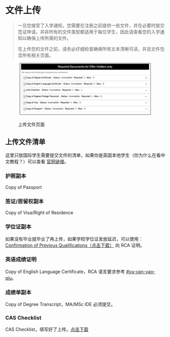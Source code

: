 # 文件上传

> 一旦您接受了入学通知，您需要在注册之前提供一些文件，并在必要时提交签证申请。并非所有的文件类型都适用于每位学生，因此请查看您的入学通知以确保上传所需的文件。
>
> 在上传您的文件之前，请务必仔细检查确保所有文本清晰可读，并且文件包含所有相关页面。

<figure><img src="../../../.gitbook/assets/2024-04-27 at 17.17.26.jpg" alt=""><figcaption><p>上传文件页面</p></figcaption></figure>

## 上传文件清单

这里只放国际学生需要提交文件的清单，如果你是英国本地学生（你为什么在看中文教程？）可以查看 [官网链接](https://rca-production.herokuapp.com/documents2/844/RCA\_Offer\_Holder\_Pack\_24\_25\_-\_April.pdf)。

### 护照副本

Copy of Passport

### 签证/居留权副本

Copy of Visa/Right of Residence

### 学位证副本

如果没有毕业就毕业了再上传，如果学校学位证发放延迟，可以使用：[Confirmation of Previous Qualifications（点击下载）](https://rca-media2.rca.ac.uk/documents/Fees\_Status\_Questionnaire\_2023\_24\_cmsR7C1.pdf) 向 RCA 证明。

### 英语成绩证明

Copy of English Language Certificate，RCA 语言要求参考 [#yu-yan-yao-qiu](../#yu-yan-yao-qiu "mention")。

### 成绩单副本

Copy of Degree Transcript，MA/MSc IDE 必须提交。

### CAS Checklist

CAS Checklist，填写好了上传。[点击下载](https://www.rca.ac.uk/CASNumberChecklist)
